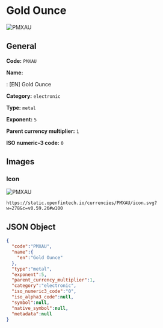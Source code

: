 
# Gold Ounce 
![PMXAU](https://static.openfintech.io/currencies/PMXAU/icon.svg?w=278&c=v0.59.26#w100)  

## General 
 
**Code:** `PMXAU` 
 
**Name:** 
 
:	[EN] Gold Ounce 
 
**Category:** `electronic` 
 
**Type:** `metal` 
 
**Exponent:** `5` 
 
**Parent currency multiplier:** `1` 
 
**ISO numeric-3 code:** `0` 
 

## Images 

### Icon 
 
![PMXAU](https://static.openfintech.io/currencies/PMXAU/icon.svg?w=278&c=v0.59.26#w100)  

```
https://static.openfintech.io/currencies/PMXAU/icon.svg?w=278&c=v0.59.26#w100
```  

## JSON Object 

```json
{
  "code":"PMXAU",
  "name":{
    "en":"Gold Ounce"
  },
  "type":"metal",
  "exponent":5,
  "parent_currency_multiplier":1,
  "category":"electronic",
  "iso_numeric3_code":"0",
  "iso_alpha3_code":null,
  "symbol":null,
  "native_symbol":null,
  "metadata":null
}
```  
